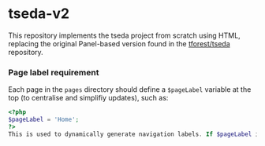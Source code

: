 # tseda-v2
This repository implements the tseda project from scratch using HTML, replacing the original Panel-based version found in the [tforest/tseda](https://github.com/tforest/tseda) repository.


### Page label requirement

Each page in the `pages` directory should define a `$pageLabel` variable at the top (to centralise and simplifiy updates), such as:
```php
<?php
$pageLabel = 'Home';
?>
This is used to dynamically generate navigation labels. If $pageLabel is not set, a default label is created based on the file name (underscores replaced with spaces, first letter capitalised).
